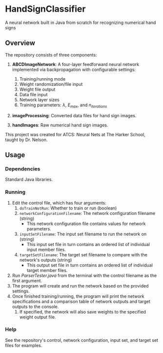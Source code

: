 # HandSignClassifier
 A neural network built in Java from scratch for recognizing numerical hand signs

## Overview
The repository consists of three components:
1. **ABCDImageNetwork**: A four-layer feedforward neural network implemented via backpropagation with configurable settings:
   1. Training/running mode
   2. Weight randomization/file input
   3. Weight file output
   4. Data file input
   5. Network layer sizes
   6. Training parameters: $\lambda$, $E_{max}$, and $n_{iterations}$

2. **imageProcessing**: Converted data files for hand sign images.

3. **handImages**: Raw numerical hand sign images.

This project was created for ATCS: Neural Nets at The Harker School, taught by Dr. Nelson.

## Usage

### Dependencies
Standard Java libraries.

### Running
1. Edit the control file, which has four arguments:
   1. `doTrainNotRun`: Whether to train or run (boolean)
   2. `networkConfigurationFilename`: The network configuration filename (string)
      - This network configuration file contains values for network parameters.
   4. `inputSetFilename`: The input set filename to run the network on (string)
      - This input set file in turn contains an ordered list of individual input member files. 
   5. `targetSetFilename`: The target set filename to compare with the network's outputs (string)
      - This output set file in turn contains an ordered list of individual target member files.
3. Run _ParserTester.java_ from the terminal with the control filename as the first argument.
4. The program will create and run the network based on the provided settings.
6. Once finished training/running, the program will print the network specifications and a comparison table of network outputs and target outputs to the console.
   1. If specified, the network will also save weights to the specified weight output file.

### Help
See the repository's control, network configuration, input set, and target set files for examples.
